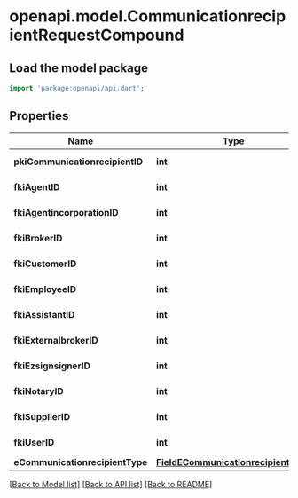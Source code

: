# openapi.model.CommunicationrecipientRequestCompound

## Load the model package
```dart
import 'package:openapi/api.dart';
```

## Properties
Name | Type | Description | Notes
------------ | ------------- | ------------- | -------------
**pkiCommunicationrecipientID** | **int** | The unique ID of the Communicationrecipient. | [optional] 
**fkiAgentID** | **int** | The unique ID of the Agent. | [optional] 
**fkiAgentincorporationID** | **int** | The unique ID of the Agentincorporation. | [optional] 
**fkiBrokerID** | **int** | The unique ID of the Broker. | [optional] 
**fkiCustomerID** | **int** | The unique ID of the Customer. | [optional] 
**fkiEmployeeID** | **int** | The unique ID of the Employee. | [optional] 
**fkiAssistantID** | **int** | The unique ID of the Assistant. | [optional] 
**fkiExternalbrokerID** | **int** | The unique ID of the Externalbroker. | [optional] 
**fkiEzsignsignerID** | **int** | The unique ID of the Ezsignsigner | [optional] 
**fkiNotaryID** | **int** | The unique ID of the Notary. | [optional] 
**fkiSupplierID** | **int** | The unique ID of the Supplier. | [optional] 
**fkiUserID** | **int** | The unique ID of the User | [optional] 
**eCommunicationrecipientType** | [**FieldECommunicationrecipientType**](FieldECommunicationrecipientType.md) |  | [optional] 

[[Back to Model list]](../README.md#documentation-for-models) [[Back to API list]](../README.md#documentation-for-api-endpoints) [[Back to README]](../README.md)


